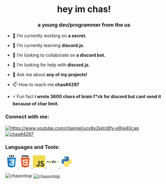 <h1 align="center">hey im chas!</h1>
<h3 align="center">a young dev/programmer from the us</h3>

- 🔭 I’m currently working on **a secret.**

- 🌱 I’m currently learning **discord.js.**

- 👯 I’m looking to collaborate on **a discord bot.**

- 🤝 I’m looking for help with **discord.js.**

- 💬 Ask me about **any of my projects!**

- 📫 How to reach me **chas#4297**

- ⚡ Fun fact **i wrote 3600 chars of brain f*ck for discord but cant send it because of char limit.**

<h3 align="left">Connect with me:</h3>
<p align="left">
<a href="https://www.youtube.com/c/https://www.youtube.com/channel/ucx8e2kdcj8fy-e9lsj40cag" target="blank"><img align="center" src="https://raw.githubusercontent.com/rahuldkjain/github-profile-readme-generator/master/src/images/icons/Social/youtube.svg" alt="https://www.youtube.com/channel/ucx8e2kdcj8fy-e9lsj40cag" height="30" width="40" /></a>
<a href="https://discord.gg/chas#4297" target="blank"><img align="center" src="https://raw.githubusercontent.com/rahuldkjain/github-profile-readme-generator/master/src/images/icons/Social/discord.svg" alt="chas#4297" height="30" width="40" /></a>
</p>

<h3 align="left">Languages and Tools:</h3>
<p align="left"> <a href="https://www.w3schools.com/css/" target="_blank" rel="noreferrer"> <img src="https://raw.githubusercontent.com/devicons/devicon/master/icons/css3/css3-original-wordmark.svg" alt="css3" width="40" height="40"/> </a> <a href="https://www.w3.org/html/" target="_blank" rel="noreferrer"> <img src="https://raw.githubusercontent.com/devicons/devicon/master/icons/html5/html5-original-wordmark.svg" alt="html5" width="40" height="40"/> </a> <a href="https://developer.mozilla.org/en-US/docs/Web/JavaScript" target="_blank" rel="noreferrer"> <img src="https://raw.githubusercontent.com/devicons/devicon/master/icons/javascript/javascript-original.svg" alt="javascript" width="40" height="40"/> </a> <a href="https://nodejs.org" target="_blank" rel="noreferrer"> <img src="https://raw.githubusercontent.com/devicons/devicon/master/icons/nodejs/nodejs-original-wordmark.svg" alt="nodejs" width="40" height="40"/> </a> <a href="https://www.python.org" target="_blank" rel="noreferrer"> <img src="https://raw.githubusercontent.com/devicons/devicon/master/icons/python/python-original.svg" alt="python" width="40" height="40"/> </a> </p>

<p><img align="left" height="20px"src="https://github-readme-stats.vercel.app/api/top-langs?username=chasontop&show_icons=true&theme=dark&locale=en&layout=compact" alt="chasontop" /></p>

<p>&nbsp;<img align="center"height="20px" src="https://github-readme-stats.vercel.app/api?username=chasontop&show_icons=true&theme=dark&locale=en" alt="chasontop" /></p>
